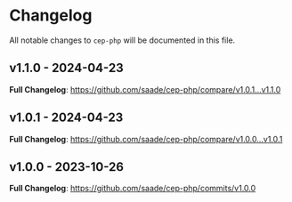 # Changelog

All notable changes to `cep-php` will be documented in this file.

## v1.1.0 - 2024-04-23

**Full Changelog**: https://github.com/saade/cep-php/compare/v1.0.1...v1.1.0

## v1.0.1 - 2024-04-23

**Full Changelog**: https://github.com/saade/cep-php/compare/v1.0.0...v1.0.1

## v1.0.0 - 2023-10-26

**Full Changelog**: https://github.com/saade/cep-php/commits/v1.0.0
